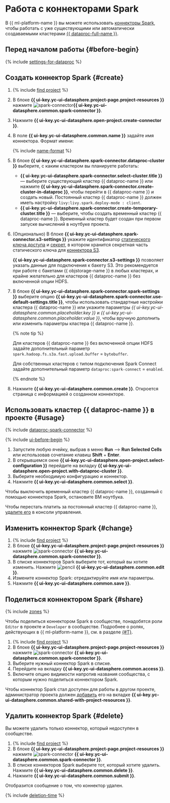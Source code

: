 # Работа с коннекторами Spark

В {{ ml-platform-name }} вы можете использовать [коннекторы Spark](../../concepts/spark-connector.md), чтобы работать с уже существующими или автоматически создаваемыми кластерами [{{ dataproc-full-name }}](../../../data-proc/).

## Перед началом работы {#before-begin}

{% include [settings-for-dataproc](../../../_includes/datasphere/settings-for-dataproc.md) %}

## Создать коннектор Spark {#create}

1. {% include [find project](../../../_includes/datasphere/ui-find-project.md) %}
1. В блоке **{{ ui-key.yc-ui-datasphere.project-page.project-resources }}** нажмите ![spark-connector](../../../_assets/console-icons/route.svg)**{{ ui-key.yc-ui-datasphere.common.spark-connector }}**.
1. Нажмите **{{ ui-key.yc-ui-datasphere.open-project.create-connector }}**.
1. В поле **{{ ui-key.yc-ui-datasphere.common.name }}** задайте имя коннектора. Формат имени:

   {% include [name-format](../../../_includes/name-format-2.md) %}

1. В блоке **{{ ui-key.yc-ui-datasphere.spark-connector.dataproc-cluster }}** выберите, с каким кластером вы планируете работать:

   * **{{ ui-key.yc-ui-datasphere.spark-connector.select-cluster.title }}** — выберите существующий кластер {{ dataproc-name }} или нажмите **{{ ui-key.yc-ui-datasphere.spark-connector.create-cluster-in-dataproc }}**, чтобы перейти в {{ dataproc-name }} и создать новый. Постоянный кластер {{ dataproc-name }} должен иметь настройку `livy:livy.spark.deploy-mode : client`.
   * **{{ ui-key.yc-ui-datasphere.spark-connector.create-temporary-cluster.title }}** — выберите, чтобы создать временный кластер {{ dataproc-name }}. Временный кластер будет создан при первом запуске вычислений в ноутбуке проекта.

1. (Опционально) В блоке **{{ ui-key.yc-ui-datasphere.spark-connector.s3-settings }}** укажите идентификатор [статического ключа доступа](../../../iam/operations/sa/create-access-key.md) и [секрет](../../concepts/secrets.md), в котором хранится секретная часть статического ключа для [коннектора S3](../../concepts/s3-connector.md).

   **{{ ui-key.yc-ui-datasphere.spark-connector.s3-settings }}** позволяет указать данные для подключения к бакету S3. Это рекомендуется при работе с бакетами {{ objstorage-name }} в любых кластерах, и крайне желательно для кластеров {{ dataproc-name }} без включенной опции HDFS.

1. В блоке **{{ ui-key.yc-ui-datasphere.spark-connector.spark-settings }}** выберите опцию **{{ ui-key.yc-ui-datasphere.spark-connector.use-default-settings.title }}**, чтобы использовать стандартные настройки кластера {{ dataproc-name }} или укажите параметры *{{ ui-key.yc-ui-datasphere.common.placeholder.key }}* и *{{ ui-key.yc-ui-datasphere.common.placeholder.value }}*, чтобы вручную дополнить или изменить параметры кластера {{ dataproc-name }}.

   {% note tip %}

   Для кластеров {{ dataproc-name }} без включенной опции HDFS задайте дополнительный параметр `spark.hadoop.fs.s3a.fast.upload.buffer` = `bytebuffer`.

   Для собственных кластеров с типом подключения Spark Connect задайте дополнительный параметр `dataproc:spark-connect` = `enabled`.

   {% endnote %}

1. Нажмите **{{ ui-key.yc-ui-datasphere.common.create }}**. Откроется страница с информацией о созданном коннекторе.

## Использовать кластер {{ dataproc-name }} в проекте {#usage}

{% include [dataproc-spark-connector](../../../_includes/datasphere/dataproc-spark-connector.md) %}

{% include [ui-before-begin](../../../_includes/datasphere/ui-before-begin.md) %}

1. Запустите любую ячейку, выбрав в меню **Run** ⟶ **Run Selected Cells** или использовав сочетание клавиш **Shift** + **Enter**.
1. В открывшемся окне **{{ ui-key.yc-ui-datasphere.open-project.select-configuration }}** перейдите на вкладку **{{ ui-key.yc-ui-datasphere.open-project.with-dataproc-cluster }}**.
1. Выберите необходимую конфигурацию и коннектор.
1. Нажмите **{{ ui-key.yc-ui-datasphere.common.select }}**.

Чтобы выключить временный кластер {{ dataproc-name }}, созданный с помощью коннектора Spark, остановите ВМ ноутбука.

Чтобы перестать платить за постоянный кластер {{ dataproc-name }}, [удалите его](../../../data-proc/operations/cluster-delete.md) в консоли управления.

## Изменить коннектор Spark {#change}

1. {% include [find project](../../../_includes/datasphere/ui-find-project.md) %}
1. В блоке **{{ ui-key.yc-ui-datasphere.project-page.project-resources }}** нажмите ![spark-connector](../../../_assets/console-icons/route.svg) **{{ ui-key.yc-ui-datasphere.common.spark-connector }}**.
1. В списке коннекторов Spark выберите тот, который вы хотите изменить. Нажмите ![pencil](../../../_assets/console-icons/pencil-to-line.svg) **{{ ui-key.yc-ui-datasphere.common.edit }}**.
1. Измените коннектор Spark: отредактируйте имя или параметры.
1. Нажмите **{{ ui-key.yc-ui-datasphere.common.save }}**.

## Поделиться коннектором Spark {#share}

{% include [zones](../../../_includes/datasphere/zones.md) %}

Чтобы поделиться коннектором Spark в сообществе, понадобятся роли `Editor` в проекте и `Developer` в сообществе. Подробнее о ролях, действующих в {{ ml-platform-name }}, см. в разделе [{#T}](../../security/index.md).

1. {% include [find project](../../../_includes/datasphere/ui-find-project.md) %}
1. В блоке **{{ ui-key.yc-ui-datasphere.project-page.project-resources }}** нажмите ![spark-connector](../../../_assets/console-icons/route.svg) **{{ ui-key.yc-ui-datasphere.common.spark-connector }}**.
1. Выберите нужный коннектор Spark в списке.
1. Перейдите на вкладку **{{ ui-key.yc-ui-datasphere.common.access }}**.
1. Включите опцию видимости напротив названия сообщества, с которым нужно поделиться коннектором Spark.

Чтобы коннектор Spark стал доступен для работы в другом проекте, администратор проекта должен [добавить](../projects/use-shared-resource.md) его на вкладке **{{ ui-key.yc-ui-datasphere.common.shared-with-project-resources }}**.

## Удалить коннектор Spark {#delete}

Вы можете удалить только коннектор, который недоступен в сообществе.

1. {% include [find project](../../../_includes/datasphere/ui-find-project.md) %}
1. В блоке **{{ ui-key.yc-ui-datasphere.project-page.project-resources }}** нажмите ![spark-connector](../../../_assets/console-icons/route.svg) **{{ ui-key.yc-ui-datasphere.common.spark-connector }}**.
1. В списке коннекторов Spark выберите тот, который хотите удалить. Нажмите **{{ ui-key.yc-ui-datasphere.common.delete }}**.
1. Нажмите **{{ ui-key.yc-ui-datasphere.common.submit }}**.

Отобразится сообщение о том, что коннектор удален.

{% include [deletion-time](../../../_includes/datasphere/deletion-time.md) %}
